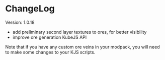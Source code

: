 # ChangeLog

Version: 1.0.18

* add preliminary second layer textures to ores, for better visibility
* improve ore generation KubeJS API

Note that if you have any custom ore veins in your modpack, you will need to make some changes to your KJS scripts.